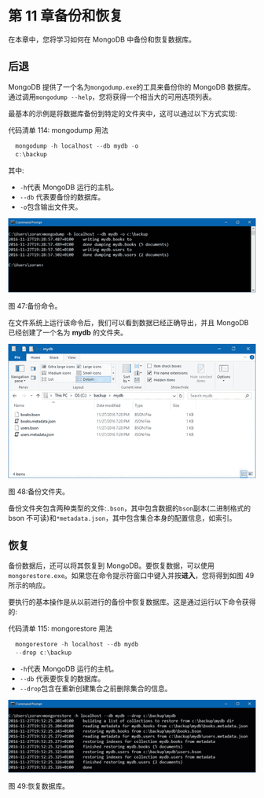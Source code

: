 # 第 11 章备份和恢复

在本章中，您将学习如何在 MongoDB 中备份和恢复数据库。

## 后退

MongoDB 提供了一个名为`mongodump.exe`的工具来备份你的 MongoDB 数据库。通过调用`mongodump --help`，您将获得一个相当大的可用选项列表。

最基本的示例是将数据库备份到特定的文件夹中，这可以通过以下方式实现:

代码清单 114: mongodump 用法

```js
  mongodump -h localhost --db mydb -o
  c:\backup

```

其中:

*   `-h`代表 MongoDB 运行的主机。
*   `--db` 代表要备份的数据库。
*   `-o`包含输出文件夹。

![](img/image052.jpg)

图 47:备份命令。

在文件系统上运行该命令后，我们可以看到数据已经正确导出，并且 MongoDB 已经创建了一个名为 **mydb** 的文件夹。

![](img/image053.jpg)

图 48:备份文件夹。

备份文件夹包含两种类型的文件:`.bson`，其中包含数据的`bson`副本(二进制格式的 bson 不可读)和`*metadata.json`，其中包含集合本身的配置信息，如索引。

## 恢复

备份数据后，还可以将其恢复到 MongoDB。要恢复数据，可以使用`mongorestore.exe`。如果您在命令提示符窗口中键入并按**进入**，您将得到如图 49 所示的响应。

要执行的基本操作是从以前进行的备份中恢复数据库。这是通过运行以下命令获得的:

代码清单 115: mongorestore 用法

```js
  mongorestore -h localhost --db mydb
  --drop c:\backup

```

*   `-h`代表 MongoDB 运行的主机。
*   `--db` 代表要恢复的数据库。
*   `--drop`包含在重新创建集合之前删除集合的信息。

![](img/image054.jpg)

图 49:恢复数据库。